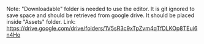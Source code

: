 Note: "Downloadable" folder is needed to use the editor. It is git ignored to save space and should be retrieved from google drive. It should be placed inside "Assets" folder.
Link: https://drive.google.com/drive/folders/1V5sR3c9xTpZvm4qTfDLKOp8TEui6n4Ho
